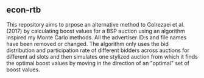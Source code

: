 ## econ-rtb
This repository aims to prpose an alternative method to Golrezaei et al. (2017) by calculating boost values for a BSP auction using an algorithm inspired my Monte Carlo methods. All the advertiser ID:s and file names have been removed or changed. The algorithm only uses the bid distribution and participation rate of different bidders across auctions for different ad slots and then simulates one stylized auction from which it finds the optimal boost values by moving in the direction of an "optimal" set of boost values.
